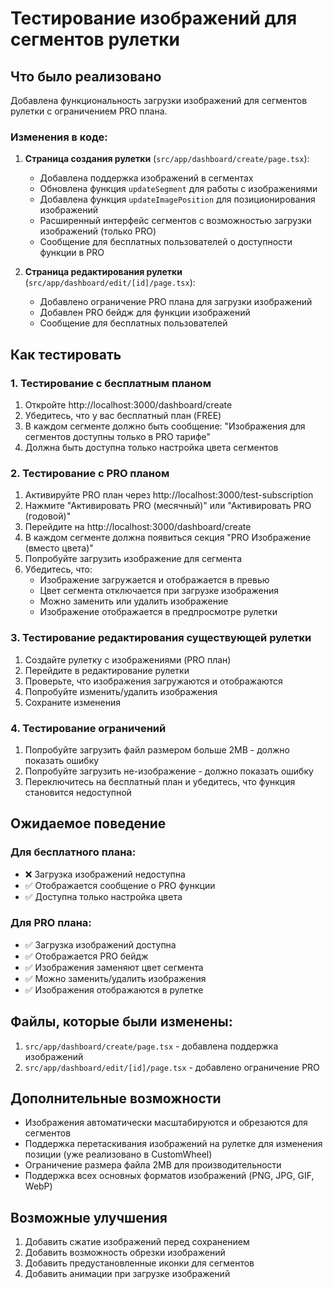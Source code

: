 # Тестирование изображений для сегментов рулетки

## Что было реализовано

Добавлена функциональность загрузки изображений для сегментов рулетки с ограничением PRO плана.

### Изменения в коде:

1. **Страница создания рулетки** (`src/app/dashboard/create/page.tsx`):
   - Добавлена поддержка изображений в сегментах
   - Обновлена функция `updateSegment` для работы с изображениями
   - Добавлена функция `updateImagePosition` для позиционирования изображений
   - Расширенный интерфейс сегментов с возможностью загрузки изображений (только PRO)
   - Сообщение для бесплатных пользователей о доступности функции в PRO

2. **Страница редактирования рулетки** (`src/app/dashboard/edit/[id]/page.tsx`):
   - Добавлено ограничение PRO плана для загрузки изображений
   - Добавлен PRO бейдж для функции изображений
   - Сообщение для бесплатных пользователей

## Как тестировать

### 1. Тестирование с бесплатным планом

1. Откройте http://localhost:3000/dashboard/create
2. Убедитесь, что у вас бесплатный план (FREE)
3. В каждом сегменте должно быть сообщение: "Изображения для сегментов доступны только в PRO тарифе"
4. Должна быть доступна только настройка цвета сегментов

### 2. Тестирование с PRO планом

1. Активируйте PRO план через http://localhost:3000/test-subscription
2. Нажмите "Активировать PRO (месячный)" или "Активировать PRO (годовой)"
3. Перейдите на http://localhost:3000/dashboard/create
4. В каждом сегменте должна появиться секция "PRO Изображение (вместо цвета)"
5. Попробуйте загрузить изображение для сегмента
6. Убедитесь, что:
   - Изображение загружается и отображается в превью
   - Цвет сегмента отключается при загрузке изображения
   - Можно заменить или удалить изображение
   - Изображение отображается в предпросмотре рулетки

### 3. Тестирование редактирования существующей рулетки

1. Создайте рулетку с изображениями (PRO план)
2. Перейдите в редактирование рулетки
3. Проверьте, что изображения загружаются и отображаются
4. Попробуйте изменить/удалить изображения
5. Сохраните изменения

### 4. Тестирование ограничений

1. Попробуйте загрузить файл размером больше 2MB - должно показать ошибку
2. Попробуйте загрузить не-изображение - должно показать ошибку
3. Переключитесь на бесплатный план и убедитесь, что функция становится недоступной

## Ожидаемое поведение

### Для бесплатного плана:
- ❌ Загрузка изображений недоступна
- ✅ Отображается сообщение о PRO функции
- ✅ Доступна только настройка цвета

### Для PRO плана:
- ✅ Загрузка изображений доступна
- ✅ Отображается PRO бейдж
- ✅ Изображения заменяют цвет сегмента
- ✅ Можно заменить/удалить изображения
- ✅ Изображения отображаются в рулетке

## Файлы, которые были изменены:

1. `src/app/dashboard/create/page.tsx` - добавлена поддержка изображений
2. `src/app/dashboard/edit/[id]/page.tsx` - добавлено ограничение PRO

## Дополнительные возможности

- Изображения автоматически масштабируются и обрезаются для сегментов
- Поддержка перетаскивания изображений на рулетке для изменения позиции (уже реализовано в CustomWheel)
- Ограничение размера файла 2MB для производительности
- Поддержка всех основных форматов изображений (PNG, JPG, GIF, WebP)

## Возможные улучшения

1. Добавить сжатие изображений перед сохранением
2. Добавить возможность обрезки изображений
3. Добавить предустановленные иконки для сегментов
4. Добавить анимации при загрузке изображений 